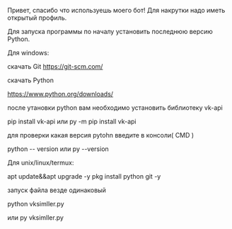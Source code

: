 Привет, спасибо что используешь моего бот! Для накрутки надо иметь открытый профиль.

Для запуска программы по началу установить последнюю версию Python. 

Для windows:

скачать Git 
https://git-scm.com/

скачать Python 

https://www.python.org/downloads/


после утановки python вам необходимо установить библиотеку vk-api

pip install vk-api или py -m pip install vk-api


для проверки какая версия pytohn введите в консоли( CMD )

python -- version 
	или 
py --version 

Для unix/linux/termux:

apt update&&apt upgrade -y
pkg install python git  -y 

запуск файла везде одинаковый 

python vksimller.py

или py vksimller.py
